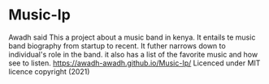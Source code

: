 # Music-Ip
Awadh said
This a project about a music band in kenya. It entails te music band biography from startup to recent. It futher narrows down to individual's role in the band. it also has a list of the favorite music and how see to listen.
https://awadh-awadh.github.io/Music-Ip/
Licenced under MIT licence
copyright (2021)
